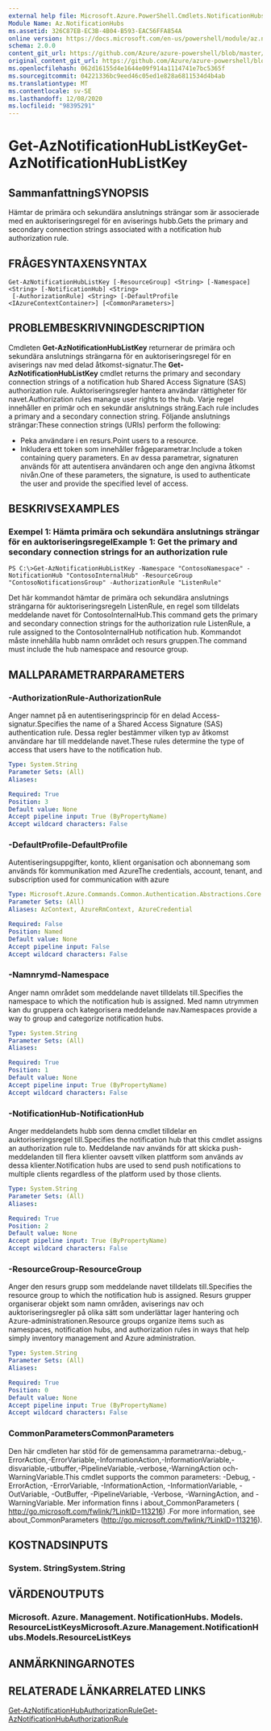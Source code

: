 ```yaml
---
external help file: Microsoft.Azure.PowerShell.Cmdlets.NotificationHubs.dll-Help.xml
Module Name: Az.NotificationHubs
ms.assetid: 326C87EB-EC3B-4B04-B593-EAC56FFA854A
online version: https://docs.microsoft.com/en-us/powershell/module/az.notificationhubs/get-aznotificationhublistkey
schema: 2.0.0
content_git_url: https://github.com/Azure/azure-powershell/blob/master/src/NotificationHubs/NotificationHubs/help/Get-AzNotificationHubListKey.md
original_content_git_url: https://github.com/Azure/azure-powershell/blob/master/src/NotificationHubs/NotificationHubs/help/Get-AzNotificationHubListKey.md
ms.openlocfilehash: 062d16155d4e1644e09f914a1114741e7bc5365f
ms.sourcegitcommit: 04221336bc9eed46c05ed1e828a6811534d4b4ab
ms.translationtype: MT
ms.contentlocale: sv-SE
ms.lasthandoff: 12/08/2020
ms.locfileid: "98395291"
---
```

# <span data-ttu-id="83589-101">Get-AzNotificationHubListKey</span><span class="sxs-lookup"><span data-stu-id="83589-101">Get-AzNotificationHubListKey</span></span>

## <span data-ttu-id="83589-102">Sammanfattning</span><span class="sxs-lookup"><span data-stu-id="83589-102">SYNOPSIS</span></span>
<span data-ttu-id="83589-103">Hämtar de primära och sekundära anslutnings strängar som är associerade med en auktoriseringsregel för en aviserings hubb.</span><span class="sxs-lookup"><span data-stu-id="83589-103">Gets the primary and secondary connection strings associated with a notification hub authorization rule.</span></span>

## <span data-ttu-id="83589-104">FRÅGESYNTAXEN</span><span class="sxs-lookup"><span data-stu-id="83589-104">SYNTAX</span></span>

```
Get-AzNotificationHubListKey [-ResourceGroup] <String> [-Namespace] <String> [-NotificationHub] <String>
 [-AuthorizationRule] <String> [-DefaultProfile <IAzureContextContainer>] [<CommonParameters>]
```

## <span data-ttu-id="83589-105">PROBLEMBESKRIVNING</span><span class="sxs-lookup"><span data-stu-id="83589-105">DESCRIPTION</span></span>
<span data-ttu-id="83589-106">Cmdleten **Get-AzNotificationHubListKey** returnerar de primära och sekundära anslutnings strängarna för en auktoriseringsregel för en aviserings nav med delad åtkomst-signatur.</span><span class="sxs-lookup"><span data-stu-id="83589-106">The **Get-AzNotificationHubListKey** cmdlet returns the primary and secondary connection strings of a notification hub Shared Access Signature (SAS) authorization rule.</span></span>
<span data-ttu-id="83589-107">Auktoriseringsregler hantera användar rättigheter för navet.</span><span class="sxs-lookup"><span data-stu-id="83589-107">Authorization rules manage user rights to the hub.</span></span>
<span data-ttu-id="83589-108">Varje regel innehåller en primär och en sekundär anslutnings sträng.</span><span class="sxs-lookup"><span data-stu-id="83589-108">Each rule includes a primary and a secondary connection string.</span></span>
<span data-ttu-id="83589-109">Följande anslutnings strängar:</span><span class="sxs-lookup"><span data-stu-id="83589-109">These connection strings (URIs) perform the following:</span></span>
- <span data-ttu-id="83589-110">Peka användare i en resurs.</span><span class="sxs-lookup"><span data-stu-id="83589-110">Point users to a resource.</span></span>
- <span data-ttu-id="83589-111">Inkludera ett token som innehåller frågeparametrar.</span><span class="sxs-lookup"><span data-stu-id="83589-111">Include a token containing query parameters.</span></span>
<span data-ttu-id="83589-112">En av dessa parametrar, signaturen används för att autentisera användaren och ange den angivna åtkomst nivån.</span><span class="sxs-lookup"><span data-stu-id="83589-112">One of these parameters, the signature, is used to authenticate the user and provide the specified level of access.</span></span>

## <span data-ttu-id="83589-113">BESKRIVS</span><span class="sxs-lookup"><span data-stu-id="83589-113">EXAMPLES</span></span>

### <span data-ttu-id="83589-114">Exempel 1: Hämta primära och sekundära anslutnings strängar för en auktoriseringsregel</span><span class="sxs-lookup"><span data-stu-id="83589-114">Example 1: Get the primary and secondary connection strings for an authorization rule</span></span>
```
PS C:\>Get-AzNotificationHubListKey -Namespace "ContosoNamespace" -NotificationHub "ContosoInternalHub" -ResourceGroup "ContosoNotificationsGroup" -AuthorizationRule "ListenRule"
```

<span data-ttu-id="83589-115">Det här kommandot hämtar de primära och sekundära anslutnings strängarna för auktoriseringsregeln ListenRule, en regel som tilldelats meddelande navet för ContosoInternalHub.</span><span class="sxs-lookup"><span data-stu-id="83589-115">This command gets the primary and secondary connection strings for the authorization rule ListenRule, a rule assigned to the ContosoInternalHub notification hub.</span></span>
<span data-ttu-id="83589-116">Kommandot måste innehålla hubb namn området och resurs gruppen.</span><span class="sxs-lookup"><span data-stu-id="83589-116">The command must include the hub namespace and resource group.</span></span>

## <span data-ttu-id="83589-117">MALLPARAMETRAR</span><span class="sxs-lookup"><span data-stu-id="83589-117">PARAMETERS</span></span>

### <span data-ttu-id="83589-118">-AuthorizationRule</span><span class="sxs-lookup"><span data-stu-id="83589-118">-AuthorizationRule</span></span>
<span data-ttu-id="83589-119">Anger namnet på en autentiseringsprincip för en delad Access-signatur.</span><span class="sxs-lookup"><span data-stu-id="83589-119">Specifies the name of a Shared Access Signature (SAS) authentication rule.</span></span>
<span data-ttu-id="83589-120">Dessa regler bestämmer vilken typ av åtkomst användare har till meddelande navet.</span><span class="sxs-lookup"><span data-stu-id="83589-120">These rules determine the type of access that users have to the notification hub.</span></span>

```yaml
Type: System.String
Parameter Sets: (All)
Aliases:

Required: True
Position: 3
Default value: None
Accept pipeline input: True (ByPropertyName)
Accept wildcard characters: False
```

### <span data-ttu-id="83589-121">-DefaultProfile</span><span class="sxs-lookup"><span data-stu-id="83589-121">-DefaultProfile</span></span>
<span data-ttu-id="83589-122">Autentiseringsuppgifter, konto, klient organisation och abonnemang som används för kommunikation med Azure</span><span class="sxs-lookup"><span data-stu-id="83589-122">The credentials, account, tenant, and subscription used for communication with azure</span></span>

```yaml
Type: Microsoft.Azure.Commands.Common.Authentication.Abstractions.Core.IAzureContextContainer
Parameter Sets: (All)
Aliases: AzContext, AzureRmContext, AzureCredential

Required: False
Position: Named
Default value: None
Accept pipeline input: False
Accept wildcard characters: False
```

### <span data-ttu-id="83589-123">-Namnrymd</span><span class="sxs-lookup"><span data-stu-id="83589-123">-Namespace</span></span>
<span data-ttu-id="83589-124">Anger namn området som meddelande navet tilldelats till.</span><span class="sxs-lookup"><span data-stu-id="83589-124">Specifies the namespace to which the notification hub is assigned.</span></span>
<span data-ttu-id="83589-125">Med namn utrymmen kan du gruppera och kategorisera meddelande nav.</span><span class="sxs-lookup"><span data-stu-id="83589-125">Namespaces provide a way to group and categorize notification hubs.</span></span>

```yaml
Type: System.String
Parameter Sets: (All)
Aliases:

Required: True
Position: 1
Default value: None
Accept pipeline input: True (ByPropertyName)
Accept wildcard characters: False
```

### <span data-ttu-id="83589-126">-NotificationHub</span><span class="sxs-lookup"><span data-stu-id="83589-126">-NotificationHub</span></span>
<span data-ttu-id="83589-127">Anger meddelandets hubb som denna cmdlet tilldelar en auktoriseringsregel till.</span><span class="sxs-lookup"><span data-stu-id="83589-127">Specifies the notification hub that this cmdlet assigns an authorization rule to.</span></span>
<span data-ttu-id="83589-128">Meddelande nav används för att skicka push-meddelanden till flera klienter oavsett vilken plattform som används av dessa klienter.</span><span class="sxs-lookup"><span data-stu-id="83589-128">Notification hubs are used to send push notifications to multiple clients regardless of the platform used by those clients.</span></span>

```yaml
Type: System.String
Parameter Sets: (All)
Aliases:

Required: True
Position: 2
Default value: None
Accept pipeline input: True (ByPropertyName)
Accept wildcard characters: False
```

### <span data-ttu-id="83589-129">-ResourceGroup</span><span class="sxs-lookup"><span data-stu-id="83589-129">-ResourceGroup</span></span>
<span data-ttu-id="83589-130">Anger den resurs grupp som meddelande navet tilldelats till.</span><span class="sxs-lookup"><span data-stu-id="83589-130">Specifies the resource group to which the notification hub is assigned.</span></span>
<span data-ttu-id="83589-131">Resurs grupper organiserar objekt som namn områden, aviserings nav och auktoriseringsregler på olika sätt som underlättar lager hantering och Azure-administrationen.</span><span class="sxs-lookup"><span data-stu-id="83589-131">Resource groups organize items such as namespaces, notification hubs, and authorization rules in ways that help simply inventory management and Azure administration.</span></span>

```yaml
Type: System.String
Parameter Sets: (All)
Aliases:

Required: True
Position: 0
Default value: None
Accept pipeline input: True (ByPropertyName)
Accept wildcard characters: False
```

### <span data-ttu-id="83589-132">CommonParameters</span><span class="sxs-lookup"><span data-stu-id="83589-132">CommonParameters</span></span>
<span data-ttu-id="83589-133">Den här cmdleten har stöd för de gemensamma parametrarna:-debug,-ErrorAction,-ErrorVariable,-InformationAction,-InformationVariable,-disvariable,-utbuffer,-PipelineVariable,-verbose,-WarningAction och-WarningVariable.</span><span class="sxs-lookup"><span data-stu-id="83589-133">This cmdlet supports the common parameters: -Debug, -ErrorAction, -ErrorVariable, -InformationAction, -InformationVariable, -OutVariable, -OutBuffer, -PipelineVariable, -Verbose, -WarningAction, and -WarningVariable.</span></span> <span data-ttu-id="83589-134">Mer information finns i about_CommonParameters ( http://go.microsoft.com/fwlink/?LinkID=113216) .</span><span class="sxs-lookup"><span data-stu-id="83589-134">For more information, see about_CommonParameters (http://go.microsoft.com/fwlink/?LinkID=113216).</span></span>

## <span data-ttu-id="83589-135">KOSTNADS</span><span class="sxs-lookup"><span data-stu-id="83589-135">INPUTS</span></span>

### <span data-ttu-id="83589-136">System. String</span><span class="sxs-lookup"><span data-stu-id="83589-136">System.String</span></span>

## <span data-ttu-id="83589-137">VÄRDEN</span><span class="sxs-lookup"><span data-stu-id="83589-137">OUTPUTS</span></span>

### <span data-ttu-id="83589-138">Microsoft. Azure. Management. NotificationHubs. Models. ResourceListKeys</span><span class="sxs-lookup"><span data-stu-id="83589-138">Microsoft.Azure.Management.NotificationHubs.Models.ResourceListKeys</span></span>

## <span data-ttu-id="83589-139">ANMÄRKNINGAR</span><span class="sxs-lookup"><span data-stu-id="83589-139">NOTES</span></span>

## <span data-ttu-id="83589-140">RELATERADE LÄNKAR</span><span class="sxs-lookup"><span data-stu-id="83589-140">RELATED LINKS</span></span>

[<span data-ttu-id="83589-141">Get-AzNotificationHubAuthorizationRule</span><span class="sxs-lookup"><span data-stu-id="83589-141">Get-AzNotificationHubAuthorizationRule</span></span>](./Get-AzNotificationHubAuthorizationRule.md)


